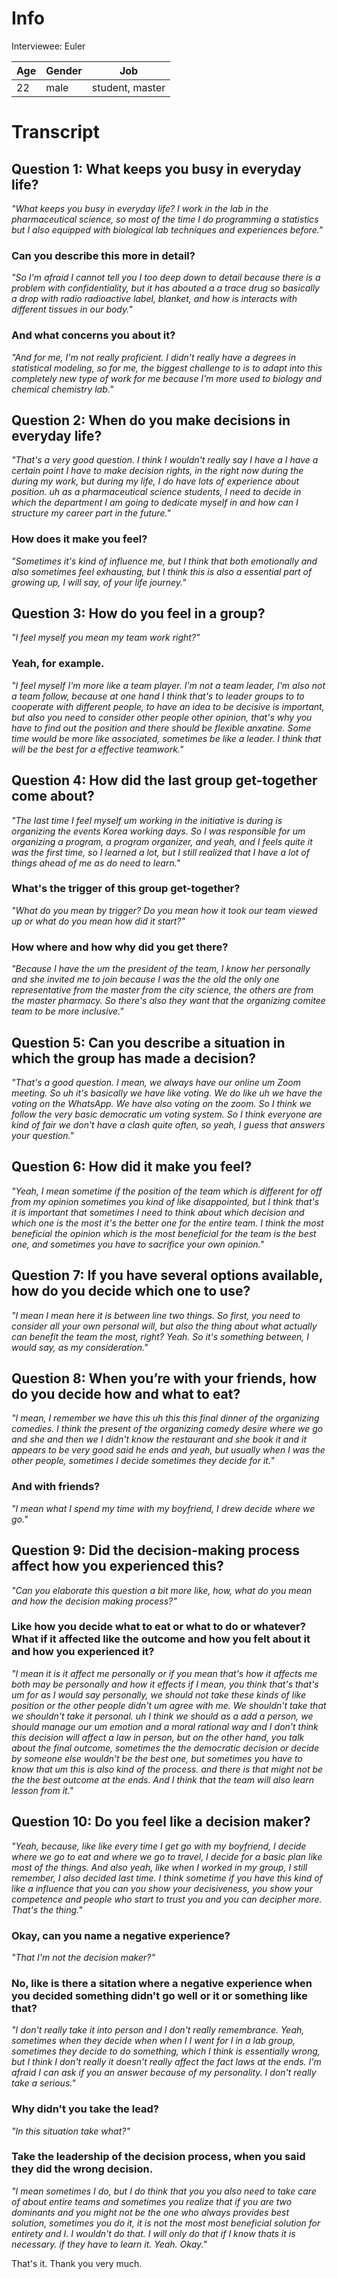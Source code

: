 # Info
Interviewee: Euler

| Age   | Gender | Job 	           |
| ----- | ------ | --------------- |
| 22    | male   | student, master |


# Transcript
## Question 1: What keeps you busy in everyday life?
*"What keeps you busy in everyday life? I work in the lab in the pharmaceutical science, so most of the time I do programming a statistics but I also equipped with biological lab techniques and experiences before."*

### Can you describe this more in detail?
*"So I'm afraid I cannot tell you I too deep down to detail because there is a problem with confidentiality, but it has abouted a a trace drug so basically a drop with radio radioactive label, blanket, and how is interacts with different tissues in our body."*

### And what concerns you about it?
*"And for me, I'm not really proficient. I didn't really have a degrees in statistical modeling, so for me, the biggest challenge to is to adapt into this completely new type of work for me because I'm more used to biology and chemical chemistry lab."*

## Question 2: When do you make decisions in everyday life?
*"That's a very good question. I think I wouldn't really say I have a I have a certain point I have to make decision rights, in the right now during the during my work, but during my life, I do have lots of experience about position. uh as a pharmaceutical science students, I need to decide in which the department I am going to dedicate myself in and how can I structure my career part in the future."*

### How does it make you feel? 
*"Sometimes it's kind of influence me, but I think that both emotionally and also sometimes feel exhausting, but I think this is also a essential part of growing up, I will say, of your life journey."*

## Question 3: How do you feel in a group?
*"I feel myself you mean my team work right?"*
### Yeah, for example.
*"I feel myself I'm more like a team player. I'm not a team leader, I'm also not a team follow, because at one hand I think that's to leader groups to to cooperate with different people, to have an idea to be decisive is important, but also you need to consider other people other opinion, that's why you have to find out the position and there should be flexible anxatine. Some time would be more like associated, sometimes be like a leader. I think that will be the best for a effective teamwork."*

## Question 4: How did the last group get-together come about?
*"The last time I feel myself um working in the initiative is during is organizing the events Korea working days. So I was responsible for um organizing a program, a program organizer, and yeah, and I feels quite it was the first time, so I learned a lot, but I still realized that I have a lot of things ahead of me as do need to learn."*

### What's the trigger of this group get-together?
*"What do you mean by trigger? Do you mean how it took our team viewed up or what do you mean how did it start?"*
### How where and how why did you get there? 
*"Because I have the um the president of the team, I know her personally and she invited me to join because I was the the old the only one representative from the master from the city science, the others are from the master pharmacy. So there's also they want that the organizing comitee team to be more inclusive."*

## Question 5: Can you describe a situation in which the group has made a decision?
*"That's a good question. I mean, we always have our online um Zoom meeting. So uh it's basically we have like voting. We do like uh we have the voting on the WhatsApp. We have also voting on the zoom. So I think we follow the very basic democratic um voting system. So I think everyone are kind of fair we don't have a clash quite often, so yeah, I guess that answers your question."*

## Question 6: How did it make you feel?
*"Yeah, I mean sometime if the position of the team which is different for off from my opinion sometimes you kind of like disappointed, but I think that's it is important that sometimes I need to think about which decision and which one is the most it's the better one for the entire team. I think the most beneficial the opinion which is the most beneficial for the team is the best one, and sometimes you have to sacrifice your own opinion."*

## Question 7: If you have several options available, how do you decide which one to use?
*"I mean I mean here it is between line two things. So first, you need to consider all your own personal will, but also the thing about what actually can benefit the team the most, right? Yeah. So it's something between, I would say, as my consideration."*

## Question 8: When you’re with your friends, how do you decide how and what to eat?
*"I mean, I remember we have this uh this this final dinner of the organizing comedies. I think the present of the organizing comedy desire where we go and she and then we I didn't know the restaurant and she book it and it appears to be very good said he ends and yeah, but usually when I was the other people, sometimes I decide sometimes they decide for it.*"

### And with friends?
*"I mean what I spend my time with my boyfriend, I drew decide where we go."*

## Question 9: Did the decision-making process affect how you experienced this?
*"Can you elaborate this question a bit more like, how, what do you mean and how the decision making process?"*

### Like how you decide what to eat or what to do or whatever? What if it affected like the outcome and how you felt about it and how you experienced it?
*"I mean it is it affect me personally or if you mean that's how it affects me both may be personally and how it effects if I mean, you think that's that's um for as I would say personally, we should not take these kinds of like position or the other people didn't um agree with me. We shouldn't take that we shouldn't take it personal. uh I think we should as a add a person, we should manage our um emotion and a moral rational way and I don't think this decision will affect a law in person, but on the other hand, you talk about the final outcome, sometimes the the democratic decision or decide by someone else wouldn't be the best one, but sometimes you have to know that um this is also kind of the process. and there is that might not be the the best outcome at the ends. And I think that the team will also learn lesson from it."*

## Question 10: Do you feel like a decision maker?
*"Yeah, because, like like every time I get go with my boyfriend, I decide where we go to eat and where we go to travel, I decide for a basic plan like most of the things. And also yeah, like when I worked in my group, I still remember, I also decided last time. I think sometime if you have this kind of like a influence that you can you show your decisiveness, you show your competence and people who start to trust you and you can decipher more. That's the thing."*
### Okay, can you name a negative experience? 
*"That I'm not the decision maker?"* 
### No, like is there a sitation where a negative experience when you decided something didn't go well or it or something like that?
*"I don't really take it into person and I don't really remembrance. Yeah, sometimes when they decide when when I I went for I in a lab group, sometimes they decide to do something, which I think is essentially wrong, but I think I don't really it doesn't really affect the fact laws at the ends. I'm afraid I can ask if you an answer because of my personality. I don't really take a serious."*
### Why didn't you take the lead? 
*"In this situation take what?"*
### Take the leadership of the decision process, when you said they did the wrong decision.
*"I mean sometimes I do, but I do think that you you also need to take care of about entire teams and sometimes you realize that if you are two dominants and you might not be the one who always provides best solution, sometimes you do it, it is not the most most beneficial solution for entirety and I. I wouldn't do that. I will only do that if I know thats it is necessary. if they have to learn it. Yeah. Okay."*

That's it. Thank you very much.
